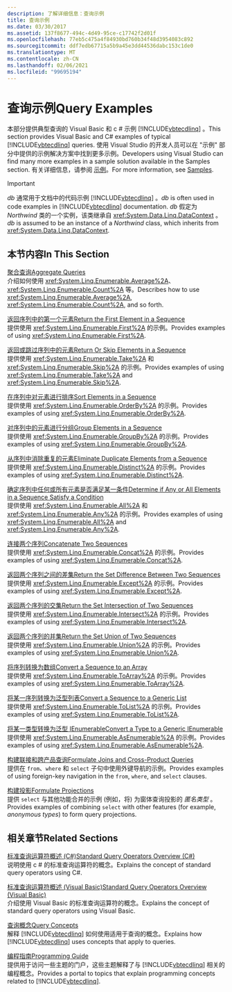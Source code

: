 ```yaml
---
description: 了解详细信息：查询示例
title: 查询示例
ms.date: 03/30/2017
ms.assetid: 137f8677-494c-4d49-95ce-c17742f2d01f
ms.openlocfilehash: 77eb5c475a4f84930bd760b34f48d3954083c892
ms.sourcegitcommit: ddf7edb67715a5b9a45e3dd44536dabc153c1de0
ms.translationtype: MT
ms.contentlocale: zh-CN
ms.lasthandoff: 02/06/2021
ms.locfileid: "99695194"
---
```

# <a name="query-examples"></a><span data-ttu-id="c4073-103">查询示例</span><span class="sxs-lookup"><span data-stu-id="c4073-103">Query Examples</span></span>

<span data-ttu-id="c4073-104">本部分提供典型查询的 Visual Basic 和 c # 示例 [!INCLUDE[vbtecdlinq](../../../../../../includes/vbtecdlinq-md.md)] 。</span><span class="sxs-lookup"><span data-stu-id="c4073-104">This section provides Visual Basic and C# examples of typical [!INCLUDE[vbtecdlinq](../../../../../../includes/vbtecdlinq-md.md)] queries.</span></span> <span data-ttu-id="c4073-105">使用 Visual Studio 的开发人员可以在 "示例" 部分中提供的示例解决方案中找到更多示例。</span><span class="sxs-lookup"><span data-stu-id="c4073-105">Developers using Visual Studio can find many more examples in a sample solution available in the Samples section.</span></span> <span data-ttu-id="c4073-106">有关详细信息，请参阅 [示例](samples.md)。</span><span class="sxs-lookup"><span data-stu-id="c4073-106">For more information, see [Samples](samples.md).</span></span>  
  
> [!IMPORTANT]
> <span data-ttu-id="c4073-107">*db* 通常用于文档中的代码示例 [!INCLUDE[vbtecdlinq](../../../../../../includes/vbtecdlinq-md.md)] 。</span><span class="sxs-lookup"><span data-stu-id="c4073-107">*db* is often used in code examples in [!INCLUDE[vbtecdlinq](../../../../../../includes/vbtecdlinq-md.md)] documentation.</span></span> <span data-ttu-id="c4073-108">*db* 假定为 *Northwind* 类的一个实例，该类继承自 <xref:System.Data.Linq.DataContext> 。</span><span class="sxs-lookup"><span data-stu-id="c4073-108">*db* is assumed to be an instance of a *Northwind* class, which inherits from <xref:System.Data.Linq.DataContext>.</span></span>  
  
## <a name="in-this-section"></a><span data-ttu-id="c4073-109">本节内容</span><span class="sxs-lookup"><span data-stu-id="c4073-109">In This Section</span></span>  

 [<span data-ttu-id="c4073-110">聚合查询</span><span class="sxs-lookup"><span data-stu-id="c4073-110">Aggregate Queries</span></span>](aggregate-queries.md)  
 <span data-ttu-id="c4073-111">介绍如何使用 <xref:System.Linq.Enumerable.Average%2A>、<xref:System.Linq.Enumerable.Count%2A> 等。</span><span class="sxs-lookup"><span data-stu-id="c4073-111">Describes how to use <xref:System.Linq.Enumerable.Average%2A>, <xref:System.Linq.Enumerable.Count%2A>, and so forth.</span></span>  
  
 [<span data-ttu-id="c4073-112">返回序列中的第一个元素</span><span class="sxs-lookup"><span data-stu-id="c4073-112">Return the First Element in a Sequence</span></span>](return-the-first-element-in-a-sequence.md)  
 <span data-ttu-id="c4073-113">提供使用 <xref:System.Linq.Enumerable.First%2A> 的示例。</span><span class="sxs-lookup"><span data-stu-id="c4073-113">Provides examples of using <xref:System.Linq.Enumerable.First%2A>.</span></span>  
  
 [<span data-ttu-id="c4073-114">返回或跳过序列中的元素</span><span class="sxs-lookup"><span data-stu-id="c4073-114">Return Or Skip Elements in a Sequence</span></span>](return-or-skip-elements-in-a-sequence.md)  
 <span data-ttu-id="c4073-115">提供使用 <xref:System.Linq.Enumerable.Take%2A> 和 <xref:System.Linq.Enumerable.Skip%2A> 的示例。</span><span class="sxs-lookup"><span data-stu-id="c4073-115">Provides examples of using <xref:System.Linq.Enumerable.Take%2A> and <xref:System.Linq.Enumerable.Skip%2A>.</span></span>  
  
 [<span data-ttu-id="c4073-116">在序列中对元素进行排序</span><span class="sxs-lookup"><span data-stu-id="c4073-116">Sort Elements in a Sequence</span></span>](sort-elements-in-a-sequence.md)  
 <span data-ttu-id="c4073-117">提供使用 <xref:System.Linq.Enumerable.OrderBy%2A> 的示例。</span><span class="sxs-lookup"><span data-stu-id="c4073-117">Provides examples of using <xref:System.Linq.Enumerable.OrderBy%2A>.</span></span>  
  
 [<span data-ttu-id="c4073-118">对序列中的元素进行分组</span><span class="sxs-lookup"><span data-stu-id="c4073-118">Group Elements in a Sequence</span></span>](group-elements-in-a-sequence.md)  
 <span data-ttu-id="c4073-119">提供使用 <xref:System.Linq.Enumerable.GroupBy%2A> 的示例。</span><span class="sxs-lookup"><span data-stu-id="c4073-119">Provides examples of using <xref:System.Linq.Enumerable.GroupBy%2A>.</span></span>  
  
 [<span data-ttu-id="c4073-120">从序列中消除重复的元素</span><span class="sxs-lookup"><span data-stu-id="c4073-120">Eliminate Duplicate Elements from a Sequence</span></span>](eliminate-duplicate-elements-from-a-sequence.md)  
 <span data-ttu-id="c4073-121">提供使用 <xref:System.Linq.Enumerable.Distinct%2A> 的示例。</span><span class="sxs-lookup"><span data-stu-id="c4073-121">Provides examples of using <xref:System.Linq.Enumerable.Distinct%2A>.</span></span>  
  
 [<span data-ttu-id="c4073-122">确定序列中任何或所有元素是否满足某一条件</span><span class="sxs-lookup"><span data-stu-id="c4073-122">Determine if Any or All Elements in a Sequence Satisfy a Condition</span></span>](determine-if-any-or-all-elements-in-a-sequence-satisfy-a-condition.md)  
 <span data-ttu-id="c4073-123">提供使用 <xref:System.Linq.Enumerable.All%2A> 和 <xref:System.Linq.Enumerable.Any%2A> 的示例。</span><span class="sxs-lookup"><span data-stu-id="c4073-123">Provides examples of using <xref:System.Linq.Enumerable.All%2A> and <xref:System.Linq.Enumerable.Any%2A>.</span></span>  
  
 [<span data-ttu-id="c4073-124">连接两个序列</span><span class="sxs-lookup"><span data-stu-id="c4073-124">Concatenate Two Sequences</span></span>](concatenate-two-sequences.md)  
 <span data-ttu-id="c4073-125">提供使用 <xref:System.Linq.Enumerable.Concat%2A> 的示例。</span><span class="sxs-lookup"><span data-stu-id="c4073-125">Provides examples of using <xref:System.Linq.Enumerable.Concat%2A>.</span></span>  
  
 [<span data-ttu-id="c4073-126">返回两个序列之间的差集</span><span class="sxs-lookup"><span data-stu-id="c4073-126">Return the Set Difference Between Two Sequences</span></span>](return-the-set-difference-between-two-sequences.md)  
 <span data-ttu-id="c4073-127">提供使用 <xref:System.Linq.Enumerable.Except%2A> 的示例。</span><span class="sxs-lookup"><span data-stu-id="c4073-127">Provides examples of using <xref:System.Linq.Enumerable.Except%2A>.</span></span>  
  
 [<span data-ttu-id="c4073-128">返回两个序列的交集</span><span class="sxs-lookup"><span data-stu-id="c4073-128">Return the Set Intersection of Two Sequences</span></span>](return-the-set-intersection-of-two-sequences.md)  
 <span data-ttu-id="c4073-129">提供使用 <xref:System.Linq.Enumerable.Intersect%2A> 的示例。</span><span class="sxs-lookup"><span data-stu-id="c4073-129">Provides examples of using <xref:System.Linq.Enumerable.Intersect%2A>.</span></span>  
  
 [<span data-ttu-id="c4073-130">返回两个序列的并集</span><span class="sxs-lookup"><span data-stu-id="c4073-130">Return the Set Union of Two Sequences</span></span>](return-the-set-union-of-two-sequences.md)  
 <span data-ttu-id="c4073-131">提供使用 <xref:System.Linq.Enumerable.Union%2A> 的示例。</span><span class="sxs-lookup"><span data-stu-id="c4073-131">Provides examples of using <xref:System.Linq.Enumerable.Union%2A>.</span></span>  
  
 [<span data-ttu-id="c4073-132">将序列转换为数组</span><span class="sxs-lookup"><span data-stu-id="c4073-132">Convert a Sequence to an Array</span></span>](convert-a-sequence-to-an-array.md)  
 <span data-ttu-id="c4073-133">提供使用 <xref:System.Linq.Enumerable.ToArray%2A> 的示例。</span><span class="sxs-lookup"><span data-stu-id="c4073-133">Provides examples of using <xref:System.Linq.Enumerable.ToArray%2A>.</span></span>  
  
 [<span data-ttu-id="c4073-134">将某一序列转换为泛型列表</span><span class="sxs-lookup"><span data-stu-id="c4073-134">Convert a Sequence to a Generic List</span></span>](convert-a-sequence-to-a-generic-list.md)  
 <span data-ttu-id="c4073-135">提供使用 <xref:System.Linq.Enumerable.ToList%2A> 的示例。</span><span class="sxs-lookup"><span data-stu-id="c4073-135">Provides examples of using <xref:System.Linq.Enumerable.ToList%2A>.</span></span>  
  
 [<span data-ttu-id="c4073-136">将某一类型转换为泛型 IEnumerable</span><span class="sxs-lookup"><span data-stu-id="c4073-136">Convert a Type to a Generic IEnumerable</span></span>](convert-a-type-to-a-generic-ienumerable.md)  
 <span data-ttu-id="c4073-137">提供使用 <xref:System.Linq.Enumerable.AsEnumerable%2A> 的示例。</span><span class="sxs-lookup"><span data-stu-id="c4073-137">Provides examples of using <xref:System.Linq.Enumerable.AsEnumerable%2A>.</span></span>  
  
 [<span data-ttu-id="c4073-138">构建联接和跨产品查询</span><span class="sxs-lookup"><span data-stu-id="c4073-138">Formulate Joins and Cross-Product Queries</span></span>](formulate-joins-and-cross-product-queries.md)  
 <span data-ttu-id="c4073-139">提供在 `from`、`where` 和 `select` 子句中使用外键导航的示例。</span><span class="sxs-lookup"><span data-stu-id="c4073-139">Provides examples of using foreign-key navigation in the `from`, `where`, and `select` clauses.</span></span>  
  
 [<span data-ttu-id="c4073-140">构建投影</span><span class="sxs-lookup"><span data-stu-id="c4073-140">Formulate Projections</span></span>](formulate-projections.md)  
 <span data-ttu-id="c4073-141">提供 `select` 与其他功能合并的示例 (例如，将) 为窗体查询投影的 *匿名类型* 。</span><span class="sxs-lookup"><span data-stu-id="c4073-141">Provides examples of combining `select` with other features (for example, *anonymous types*) to form query projections.</span></span>  
  
## <a name="related-sections"></a><span data-ttu-id="c4073-142">相关章节</span><span class="sxs-lookup"><span data-stu-id="c4073-142">Related Sections</span></span>  

 [<span data-ttu-id="c4073-143">标准查询运算符概述 (C#)</span><span class="sxs-lookup"><span data-stu-id="c4073-143">Standard Query Operators Overview (C#)</span></span>](../../../../../csharp/programming-guide/concepts/linq/standard-query-operators-overview.md)  
 <span data-ttu-id="c4073-144">说明使用 c # 的标准查询运算符的概念。</span><span class="sxs-lookup"><span data-stu-id="c4073-144">Explains the concept of standard query operators using C#.</span></span>  
  
 [<span data-ttu-id="c4073-145">标准查询运算符概述 (Visual Basic)</span><span class="sxs-lookup"><span data-stu-id="c4073-145">Standard Query Operators Overview (Visual Basic)</span></span>](../../../../../visual-basic/programming-guide/concepts/linq/standard-query-operators-overview.md)  
 <span data-ttu-id="c4073-146">介绍使用 Visual Basic 的标准查询运算符的概念。</span><span class="sxs-lookup"><span data-stu-id="c4073-146">Explains the concept of standard query operators using Visual Basic.</span></span>  
  
 [<span data-ttu-id="c4073-147">查询概念</span><span class="sxs-lookup"><span data-stu-id="c4073-147">Query Concepts</span></span>](query-concepts.md)  
 <span data-ttu-id="c4073-148">解释 [!INCLUDE[vbtecdlinq](../../../../../../includes/vbtecdlinq-md.md)] 如何使用适用于查询的概念。</span><span class="sxs-lookup"><span data-stu-id="c4073-148">Explains how [!INCLUDE[vbtecdlinq](../../../../../../includes/vbtecdlinq-md.md)] uses concepts that apply to queries.</span></span>  
  
 [<span data-ttu-id="c4073-149">编程指南</span><span class="sxs-lookup"><span data-stu-id="c4073-149">Programming Guide</span></span>](programming-guide.md)  
 <span data-ttu-id="c4073-150">提供用于访问一些主题的门户，这些主题解释了与 [!INCLUDE[vbtecdlinq](../../../../../../includes/vbtecdlinq-md.md)] 相关的编程概念。</span><span class="sxs-lookup"><span data-stu-id="c4073-150">Provides a portal to topics that explain programming concepts related to [!INCLUDE[vbtecdlinq](../../../../../../includes/vbtecdlinq-md.md)].</span></span>
